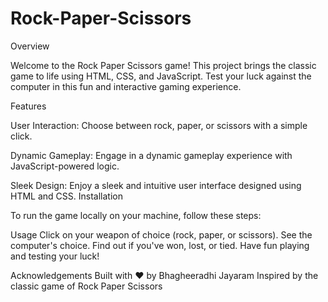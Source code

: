 # Rock-Paper-Scissors

Overview

Welcome to the Rock Paper Scissors game! This project brings the classic game to life using HTML, CSS, and JavaScript. Test your luck against the computer in this fun and interactive gaming experience.

Features

User Interaction: Choose between rock, paper, or scissors with a simple click.

Dynamic Gameplay: Engage in a dynamic gameplay experience with JavaScript-powered logic.

Sleek Design: Enjoy a sleek and intuitive user interface designed using HTML and CSS.
Installation

To run the game locally on your machine, follow these steps:

Usage
Click on your weapon of choice (rock, paper, or scissors).
See the computer's choice.
Find out if you've won, lost, or tied.
Have fun playing and testing your luck!

Acknowledgements
Built with ❤️ by Bhagheeradhi Jayaram
Inspired by the classic game of Rock Paper Scissors

